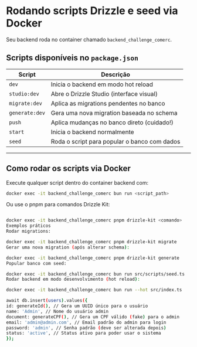 # Rodando scripts Drizzle e seed via Docker

Seu backend roda no container chamado `backend_challenge_comerc`.

## Scripts disponíveis no `package.json`

| Script         | Descrição                                    |
| -------------- | -------------------------------------------- |
| `dev`          | Inicia o backend em modo hot reload          |
| `studio:dev`   | Abre o Drizzle Studio (interface visual)     |
| `migrate:dev`  | Aplica as migrations pendentes no banco      |
| `generate:dev` | Gera uma nova migration baseada no schema    |
| `push`         | Aplica mudanças no banco direto (cuidado!)   |
| `start`        | Inicia o backend normalmente                 |
| `seed`         | Roda o script para popular o banco com dados |

---

## Como rodar os scripts via Docker

Execute qualquer script dentro do container backend com:

```bash
docker exec -it backend_challenge_comerc bun run <script_path>
```

Ou use o pnpm para comandos Drizzle Kit:

```bash

docker exec -it backend_challenge_comerc pnpm drizzle-kit <comando>
Exemplos práticos
Rodar migrations:
```

```bash
docker exec -it backend_challenge_comerc pnpm drizzle-kit migrate
Gerar uma nova migration (após alterar schema):
```

```bash
docker exec -it backend_challenge_comerc pnpm drizzle-kit generate
Popular banco com seed:
```

```bash
docker exec -it backend_challenge_comerc bun run src/scripts/seed.ts
Rodar backend em modo desenvolvimento (hot reload):
```

```bash
docker exec -it backend_challenge_comerc bun run --hot src/index.ts
```

```bash
await db.insert(users).values({
id: generateId(), // Gera um UUID único para o usuário
name: 'Admin', // Nome do usuário admin
document: generateCPF(), // Gera um CPF válido (fake) para o admin
email: 'admin@admin.com', // Email padrão do admin para login
password: 'admin', // Senha padrão (deve ser alterada depois)
status: 'active', // Status ativo para poder usar o sistema
});

```
